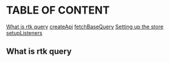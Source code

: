 # TABLE OF CONTENT

 [What is rtk query](https://github.com/goodmanfreeman/RTK-query-summary/README.md)
 [createApi]()
 [fetchBaseQuery]()
 [Setting up the store]()
 [setupListeners]()


## What is rtk query
